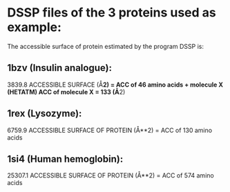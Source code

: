 # DSSP files of the 3 proteins used as example:

The accessible surface of protein estimated by the program DSSP is:

## 1bzv (Insulin analogue):
 
3839.8 ACCESSIBLE SURFACE (Å**2) = ACC of 46 amino acids + molecule X (HETATM)
ACC of molecule X = 133 (Å**2)

## 1rex (Lysozyme):

6759.9 ACCESSIBLE SURFACE OF PROTEIN (Å**2) = ACC of 130 amino acids 

## 1si4 (Human hemoglobin):

25307.1 ACCESSIBLE SURFACE OF PROTEIN (Å**2) = ACC of 574 amino acids
